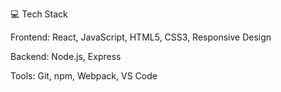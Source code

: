 💻 Tech Stack

Frontend: React, JavaScript, HTML5, CSS3, Responsive Design

Backend: Node.js, Express

Tools: Git, npm, Webpack, VS Code
